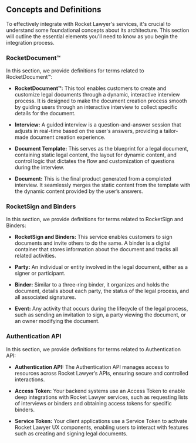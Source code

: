 ## Concepts and Definitions

To effectively integrate with Rocket Lawyer's services, it's crucial to understand some foundational concepts about its architecture. This section will outline the essential elements you'll need to know as you begin the integration process.

### RocketDocument™

In this section, we provide definitions for terms related to RocketDocument™:

- **RocketDocument™:** This tool enables customers to create and customize legal documents through a dynamic, interactive interview process. It is designed to make the document creation process smooth by guiding users through an interactive interview to collect specific details for the document.

- **Interview:** A guided interview is a question-and-answer session that adjusts in real-time based on the user's answers, providing a tailor-made document creation experience.

- **Document Template:** This serves as the blueprint for a legal document, containing static legal content, the layout for dynamic content, and control logic that dictates the flow and customization of questions during the interview.

- **Document:** This is the final product generated from a completed interview. It seamlessly merges the static content from the template with the dynamic content provided by the user’s answers.

### RocketSign and Binders

In this section, we provide definitions for terms related to RocketSign and Binders:

- **RocketSign and Binders:** This service enables customers to sign documents and invite others to do the same. A binder is a digital container that stores information about the document and tracks all related activities.

- **Party:** An individual or entity involved in the legal document, either as a signer or participant.

- **Binder:** Similar to a three-ring binder, it organizes and holds the document, details about each party, the status of the legal process, and all associated signatures.

- **Event:** Any activity that occurs during the lifecycle of the legal process, such as sending an invitation to sign, a party viewing the document, or an owner modifying the document.

### Authentication API

In this section, we provide definitions for terms related to Authentication API:

- **Authentication API:** The Authentication API manages access to resources across Rocket Lawyer’s APIs, ensuring secure and controlled interactions.

- **Access Token:** Your backend systems use an Access Token to enable deep integrations with Rocket Lawyer services, such as requesting lists of interviews or binders and obtaining access tokens for specific binders.

- **Service Token:** Your client applications use a Service Token to activate Rocket Lawyer UX components, enabling users to interact with features such as creating and signing legal documents.

